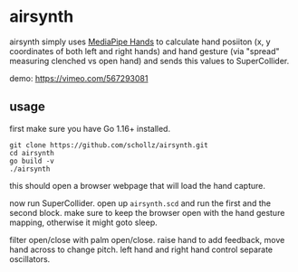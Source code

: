 # airsynth

airsynth simply uses [MediaPipe Hands](https://google.github.io/mediapipe/solutions/hands.html) to calculate hand posiiton (x, y coordinates of both left and right hands) and hand gesture (via "spread" measuring clenched vs open hand) and sends this values to SuperCollider.

demo: https://vimeo.com/567293081

## usage

first make sure you have Go 1.16+ installed.

```
git clone https://github.com/schollz/airsynth.git
cd airsynth
go build -v
./airsynth
```

this should open a browser webpage that will load the hand capture.

now run SuperCollider. open up `airsynth.scd` and run the first and the second block. 
make sure to keep the browser open with the hand gesture mapping, otherwise it might goto sleep.

filter open/close with palm open/close. raise hand to add feedback, move hand across to change pitch. left hand and right hand control separate oscillators.




